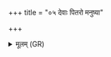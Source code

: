 +++
title = "०५ देवाः पितरो मनुष्या"

+++
<details><summary>मूलम् (GR)</summary>

देवाः पितरो मनुष्या  
गन्धर्वापसरश् च ये ।  
(…) ॥ +++(see 3cd)+++
</details>